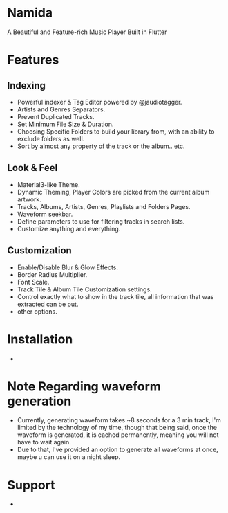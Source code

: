 # Namida

A Beautiful and Feature-rich Music Player Built in Flutter

# Features
## Indexing
- Powerful indexer & Tag Editor  powered by @jaudiotagger.
- Artists and Genres Separators.
- Prevent Duplicated Tracks.
- Set Minimum File Size & Duration.
- Choosing Specific Folders to build your library from, with an ability to exclude folders as well.
- Sort by almost any property of the track or the album.. etc.
## Look & Feel
- Material3-like Theme.
- Dynamic Theming, Player Colors are picked from the current album artwork.
- Tracks, Albums, Artists, Genres, Playlists and Folders Pages.
- Waveform seekbar.
- Define parameters to use for filtering tracks in search lists.
- Customize anything and everything.
## Customization
- Enable/Disable Blur & Glow Effects.
- Border Radius Multiplier.
- Font Scale.
- Track Tile & Album Tile Customization settings.
- Control exactly what to show in the track tile, all information that was extracted can be put.
- other options.


# Installation
-

# Note Regarding waveform generation
- Currently, generating waveform takes ~8 seconds for a 3 min track, I'm limited by the technology of my time, though that being said, once the waveform is generated, it is cached permanently, meaning you will not have to wait again.
- Due to that, I've provided an option to generate all waveforms at once, maybe u can use it on a night sleep.

# Support
-